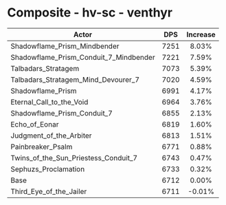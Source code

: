 # Composite - hv-sc - venthyr
| Actor | DPS | Increase |
|---|:---:|:---:|
|Shadowflame_Prism_Mindbender|7251|8.03%|
|Shadowflame_Prism_Conduit_7_Mindbender|7221|7.59%|
|Talbadars_Stratagem|7073|5.39%|
|Talbadars_Stratagem_Mind_Devourer_7|7020|4.59%|
|Shadowflame_Prism|6991|4.17%|
|Eternal_Call_to_the_Void|6964|3.76%|
|Shadowflame_Prism_Conduit_7|6855|2.13%|
|Echo_of_Eonar|6819|1.60%|
|Judgment_of_the_Arbiter|6813|1.51%|
|Painbreaker_Psalm|6771|0.88%|
|Twins_of_the_Sun_Priestess_Conduit_7|6743|0.47%|
|Sephuzs_Proclamation|6733|0.32%|
|Base|6712|0.00%|
|Third_Eye_of_the_Jailer|6711|-0.01%|

